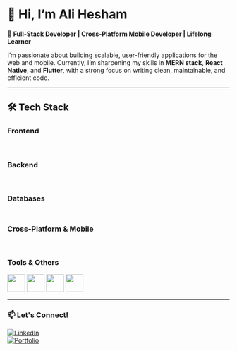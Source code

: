 # 👋 Hi, I’m Ali Hesham  

🚀 **Full-Stack Developer | Cross-Platform Mobile Developer | Lifelong Learner**  

I’m passionate about building scalable, user-friendly applications for the web and mobile. Currently, I’m sharpening my skills in **MERN stack**, **React Native**, and **Flutter**, with a strong focus on writing clean, maintainable, and efficient code.  

---

## 🛠 Tech Stack  

### Frontend  
<p align="left">
  <img src="https://cdn.jsdelivr.net/gh/devicons/devicon/icons/react/react-original.svg" width="10" height="10"/>
  <img src="https://cdn.jsdelivr.net/gh/devicons/devicon/icons/javascript/javascript-original.svg" width="10" height="10"/>
  <img src="https://cdn.jsdelivr.net/gh/devicons/devicon/icons/html5/html5-original.svg" width="10" height="10"/>
  <img src="https://cdn.jsdelivr.net/gh/devicons/devicon/icons/css3/css3-original.svg" width="10" height="10"/>
  <img src="https://cdn.jsdelivr.net/gh/devicons/devicon/icons/bootstrap/bootstrap-original.svg" width="10" height="10"/>
  <img src="https://cdn.jsdelivr.net/gh/devicons/devicon/icons/materialui/materialui-original.svg" width="10" height="10"/>
  <img src="https://cdn.jsdelivr.net/gh/devicons/devicon/icons/tailwindcss/tailwindcss-original.svg" width="10" height="10"/>
</p>

### Backend  
<p align="left">
  <img src="https://cdn.jsdelivr.net/gh/devicons/devicon/icons/nodejs/nodejs-original.svg" width="10" height="10"/>
  <img src="https://cdn.jsdelivr.net/gh/devicons/devicon/icons/express/express-original.svg" width="10" height="10"/>
</p>

### Databases  
<p align="left">
  <img src="https://cdn.jsdelivr.net/gh/devicons/devicon/icons/mongodb/mongodb-original.svg" width="10" height="10"/>
</p>

### Cross-Platform & Mobile  
<p align="left">
  <img src="https://cdn.jsdelivr.net/gh/devicons/devicon/icons/react/react-original.svg" width="10" height="10"/>
  <img src="https://cdn.jsdelivr.net/gh/devicons/devicon/icons/flutter/flutter-original.svg" width="10" height="10"/>
  <img src="https://cdn.jsdelivr.net/gh/devicons/devicon/icons/dart/dart-original.svg" width="10" height="10"/>
</p>

### Tools & Others  
<p align="left">
  <img src="https://cdn.jsdelivr.net/gh/devicons/devicon/icons/git/git-original.svg" width="40" height="40"/>
  <img src="https://cdn.jsdelivr.net/gh/devicons/devicon/icons/github/github-original.svg" width="40" height="40"/>
  <img src="https://cdn.jsdelivr.net/gh/devicons/devicon/icons/docker/docker-original.svg" width="40" height="40"/>
  <img src="https://cdn.jsdelivr.net/gh/devicons/devicon/icons/postman/postman-original.svg" width="40" height="40"/>
</p>

---

### 📫 Let's Connect!

[![LinkedIn](https://img.shields.io/badge/-LinkedIn-blue?style=flat&logo=linkedin)](https://www.linkedin.com/in/ali-hesham-arfeen/)  
[![Portfolio](https://img.shields.io/badge/-Portfolio-000?style=flat&logo=firefox)](https://alihesham.vercel.app/)  
